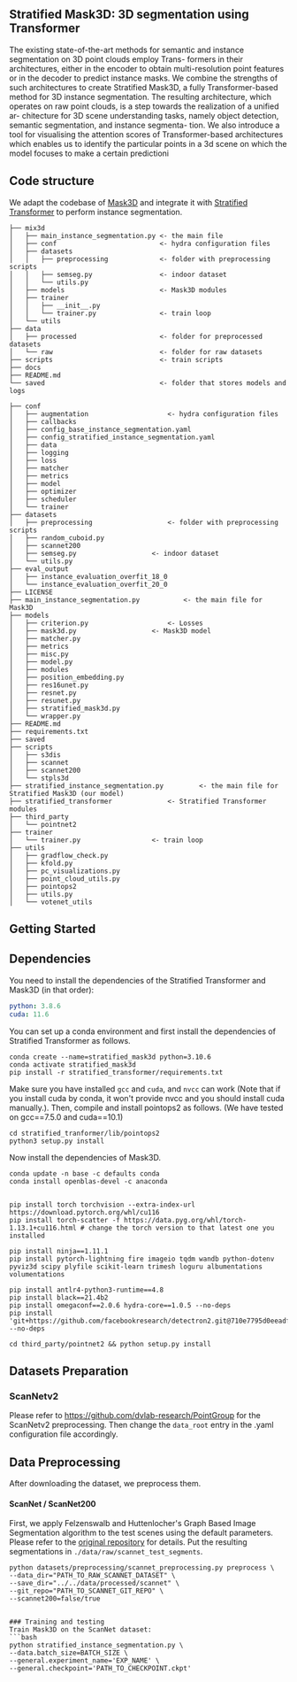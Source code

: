## Stratified Mask3D: 3D segmentation using Transformer

The existing state-of-the-art methods for semantic and
instance segmentation on 3D point clouds employ Trans-
formers in their architectures, either in the encoder to
obtain multi-resolution point features or in the decoder
to predict instance masks. We combine the strengths of
such architectures to create Stratified Mask3D, a fully
Transformer-based method for 3D instance segmentation.
The resulting architecture, which operates on raw point
clouds, is a step towards the realization of a unified ar-
chitecture for 3D scene understanding tasks, namely object
detection, semantic segmentation, and instance segmenta-
tion. We also introduce a tool for visualising the attention
scores of Transformer-based architectures which enables
us to identify the particular points in a 3d scene on which
the model focuses to make a certain predictioni


## Code structure
We adapt the codebase of [Mask3D](https://github.com/JonasSchult/Mask3D/) and integrate it with [Stratified Transformer](https://github.com/dvlab-research/Stratified-Transformer) to perform instance segmentation.


```
├── mix3d
│   ├── main_instance_segmentation.py <- the main file
│   ├── conf                          <- hydra configuration files
│   ├── datasets
│   │   ├── preprocessing             <- folder with preprocessing scripts
│   │   ├── semseg.py                 <- indoor dataset
│   │   └── utils.py        
│   ├── models                        <- Mask3D modules
│   ├── trainer
│   │   ├── __init__.py
│   │   └── trainer.py                <- train loop
│   └── utils
├── data
│   ├── processed                     <- folder for preprocessed datasets
│   └── raw                           <- folder for raw datasets
├── scripts                           <- train scripts
├── docs
├── README.md
└── saved                             <- folder that stores models and logs
```

```
├── conf
│   ├── augmentation					<- hydra configuration files
│   ├── callbacks
│   ├── config_base_instance_segmentation.yaml
│   ├── config_stratified_instance_segmentation.yaml
│   ├── data 
│   ├── logging
│   ├── loss
│   ├── matcher
│   ├── metrics
│   ├── model
│   ├── optimizer
│   ├── scheduler
│   └── trainer
├── datasets
│   ├── preprocessing					<- folder with preprocessing scripts
│   ├── random_cuboid.py
│   ├── scannet200
│   ├── semseg.py					<- indoor dataset
│   └── utils.py
├── eval_output
│   ├── instance_evaluation_overfit_18_0
│   └── instance_evaluation_overfit_20_0
├── LICENSE
├── main_instance_segmentation.py			<- the main file for Mask3D
├── models
│   ├── criterion.py					<- Losses
│   ├── mask3d.py					<- Mask3D model
│   ├── matcher.py
│   ├── metrics
│   ├── misc.py
│   ├── model.py
│   ├── modules
│   ├── position_embedding.py
│   ├── res16unet.py
│   ├── resnet.py
│   ├── resunet.py
│   ├── stratified_mask3d.py
│   └── wrapper.py
├── README.md
├── requirements.txt
├── saved
├── scripts
│   ├── s3dis
│   ├── scannet
│   ├── scannet200
│   └── stpls3d
├── stratified_instance_segmentation.py			<- the main file for Stratified Mask3D (our model)
├── stratified_transformer				<- Stratified Transformer modules
├── third_party
│   └── pointnet2
├── trainer
│   └── trainer.py					<- train loop
├── utils
│   ├── gradflow_check.py
│   ├── kfold.py
│   ├── pc_visualizations.py
│   ├── point_cloud_utils.py
│   ├── pointops2
│   ├── utils.py
│   └── votenet_utils
```


## Getting Started

## Dependencies 
You need to install the dependencies of the Stratified Transformer and Mask3D (in that order):


```yaml
python: 3.8.6
cuda: 11.6
```
You can set up a conda environment and first install the dependencies of Stratified Transformer as follows.
```
conda create --name=stratified_mask3d python=3.10.6
conda activate stratified_mask3d
pip install -r stratified_transformer/requirements.txt
```

Make sure you have installed `gcc` and `cuda`, and `nvcc` can work (Note that if you install cuda by conda, it won't provide nvcc and you should install cuda manually.). Then, compile and install pointops2 as follows. (We have tested on gcc==7.5.0 and cuda==10.1)
```
cd stratified_tranformer/lib/pointops2
python3 setup.py install
```


Now install the dependencies of Mask3D.

```
conda update -n base -c defaults conda
conda install openblas-devel -c anaconda


pip install torch torchvision --extra-index-url https://download.pytorch.org/whl/cu116
pip install torch-scatter -f https://data.pyg.org/whl/torch-1.13.1+cu116.html # change the torch version to that latest one you installed

pip install ninja==1.11.1
pip install pytorch-lightning fire imageio tqdm wandb python-dotenv pyviz3d scipy plyfile scikit-learn trimesh loguru albumentations volumentations

pip install antlr4-python3-runtime==4.8
pip install black==21.4b2
pip install omegaconf==2.0.6 hydra-core==1.0.5 --no-deps
pip install 'git+https://github.com/facebookresearch/detectron2.git@710e7795d0eeadf9def0e7ef957eea13532e34cf' --no-deps

cd third_party/pointnet2 && python setup.py install
```


## Datasets Preparation

### ScanNetv2
Please refer to https://github.com/dvlab-research/PointGroup for the ScanNetv2 preprocessing. Then change the `data_root` entry in the .yaml configuration file accordingly.


## Data Preprocessing
 
After downloading the dataset, we preprocess them.

#### ScanNet / ScanNet200
First, we apply Felzenswalb and Huttenlocher's Graph Based Image Segmentation algorithm to the test scenes using the default parameters.
Please refer to the [original repository](https://github.com/ScanNet/ScanNet/tree/master/Segmentator) for details.
Put the resulting segmentations in `./data/raw/scannet_test_segments`.
```
python datasets/preprocessing/scannet_preprocessing.py preprocess \
--data_dir="PATH_TO_RAW_SCANNET_DATASET" \
--save_dir="../../data/processed/scannet" \
--git_repo="PATH_TO_SCANNET_GIT_REPO" \
--scannet200=false/true


### Training and testing 
Train Mask3D on the ScanNet dataset:
```bash
python stratified_instance_segmentation.py \
--data.batch_size=BATCH_SIZE \
--general.experiment_name='EXP_NAME' \
--general.checkpoint='PATH_TO_CHECKPOINT.ckpt'
```




